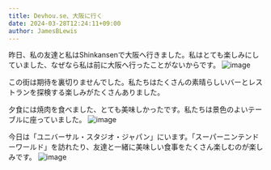```yaml
---
title: Devhou.se、大阪に行く
date: 2024-03-28T12:24:11+09:00
author: JamesBLewis
---
```

昨日、私の友達と私はShinkansenで大阪へ行きました。私はとても楽しみにしていました、なぜなら私は前に大阪へ行ったことがないからです。
![image](https://github.com/devhou-se/www-jp/assets/1495031/1f94f854-64f9-4492-ba45-f1cd66be4c3d)

この街は期待を裏切りませんでした。私たちはたくさんの素晴らしいバーとレストランを探検する楽しみがたくさんありました。

夕食には焼肉を食べました、とても美味しかったです。私たちは景色のよいテーブルに座っていました。
![image](https://github.com/devhou-se/www-jp/assets/1495031/c1706f61-6f12-4b1c-bb26-813d332b10c2)

今日は「ユニバーサル・スタジオ・ジャパン」にいます。「スーパーニンテンドーワールド」を訪れたり、友達と一緒に美味しい食事をたくさん楽しむのが楽しみです。
![image](https://github.com/devhou-se/www-jp/assets/1495031/35affe2c-1822-40fb-8d03-7b0fc38e9fc9)